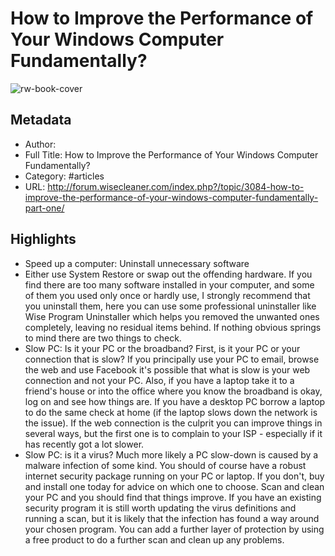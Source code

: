 # How to Improve the Performance of Your Windows Computer Fundamentally?

![rw-book-cover](https://readwise-assets.s3.amazonaws.com/static/images/article1.be68295a7e40.png)

## Metadata
- Author: 
- Full Title: How to Improve the Performance of Your Windows Computer Fundamentally?
- Category: #articles
- URL: http://forum.wisecleaner.com/index.php?/topic/3084-how-to-improve-the-performance-of-your-windows-computer-fundamentally-part-one/

## Highlights
- Speed up a computer: Uninstall unnecessary software
- Either use System Restore or swap out the offending hardware. If you find there are too many software installed in your computer, and some of them you used only once or hardly use, I strongly recommend that you uninstall them, here you can use some professional uninstaller like Wise Program Uninstaller which helps you removed the unwanted ones completely, leaving no residual items behind. If nothing obvious springs to mind there are two things to check.
- Slow PC: Is it your PC or the broadband?
  First, is it your PC or your connection that is slow? If you principally use your PC to email, browse the web and use Facebook it's possible that what is slow is your web connection and not your PC. Also, if you have a laptop take it to a friend's house or into the office where you know the broadband is okay, log on and see how things are. If you have a desktop PC borrow a laptop to do the same check at home (if the laptop slows down the network is the issue). If the web connection is the culprit you can improve things in several ways, but the first one is to complain to your ISP - especially if it has recently got a lot slower.
- Slow PC: is it a virus?
  Much more likely a PC slow-down is caused by a malware infection of some kind. You should of course have a robust internet security package running on your PC or laptop. If you don't, buy and install one today for advice on which one to choose.
  Scan and clean your PC and you should find that things improve. If you have an existing security program it is still worth updating the virus definitions and running a scan, but it is likely that the infection has found a way around your chosen program. You can add a further layer of protection by using a free product to do a further scan and clean up any problems.
